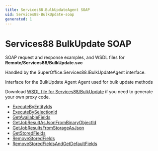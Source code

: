 ```yaml
---
title: Services88.BulkUpdateAgent SOAP
uid: Services88-BulkUpdate-soap
generated: 1
---
```


# Services88 BulkUpdate SOAP

SOAP request and response examples, and WSDL files for **Remote/Services88/BulkUpdate.svc**

Handled by the <see cref="T:SuperOffice.Services88.IBulkUpdateAgent">SuperOffice.Services88.IBulkUpdateAgent</see> interface.

Interface for the BulkUpdate Agent
Agent used for bulk update methods

Download [WSDL file for Services88/BulkUpdate](../Services88-BulkUpdate.md) if you need to generate your own proxy code.

* [ExecuteByEntityIds](ExecuteByEntityIds.md)
* [ExecuteBySelectionId](ExecuteBySelectionId.md)
* [GetAvailableFields](GetAvailableFields.md)
* [GetJobResultAsJsonFromBinaryObjectId](GetJobResultAsJsonFromBinaryObjectId.md)
* [GetJobResultsFromStorageAsJson](GetJobResultsFromStorageAsJson.md)
* [GetStoredFields](GetStoredFields.md)
* [RemoveStoredFields](RemoveStoredFields.md)
* [RemoveStoredFieldsAndGetDefaultFields](RemoveStoredFieldsAndGetDefaultFields.md)
